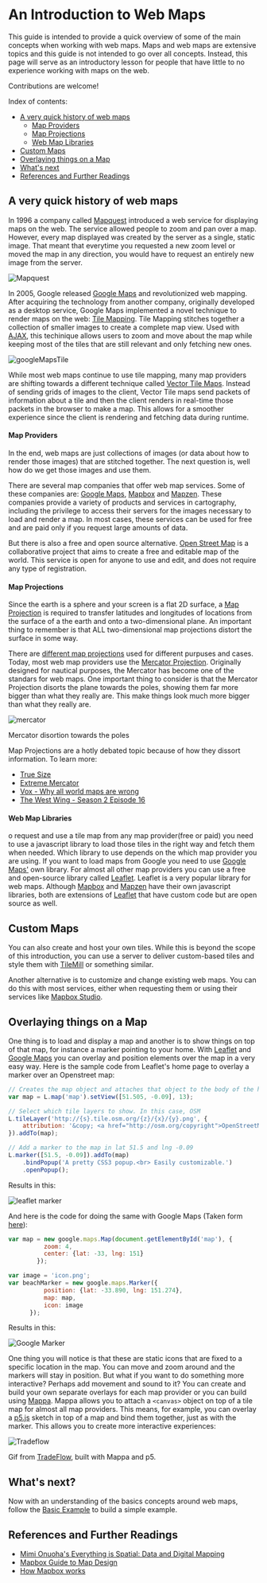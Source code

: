 # An Introduction to Web Maps 

This guide is intended to provide a quick overview of some of the main concepts when working with web maps. Maps and web maps are extensive topics and this guide is not intended to go over all concepts. Instead, this page will serve as an introductory lesson for people that have little to no  experience working with maps on the web.

Contributions are welcome! 

Index of contents:

 - [A very quick history of web maps](#a-very-quick-history-of-web-maps)
    - [Map Providers](#map-providers)
    - [Map Projections](#map-projections)
    - [Web Map Libraries](#web-map-libraries)
 - [Custom Maps](#custom-maps)
 - [Overlaying things on a Map](#overlaying-things-on-a-map)
 - [What's next](#whats-next)
 - [References and Further Readings](#references-and-further-readings)

## A very quick history of web maps

In 1996 a company called [Mapquest](http://www.mapquest.com/) introduced a web service for displaying maps on the web. The service allowed people to zoom and pan over a map. However, every map displayed was created by the server as a single, static image. That meant that everytime you requested a new zoom level or moved the map in any direction, you would have to request an entirely new image from the server. 

![Mapquest](images/mapquest.gif)

In 2005, Google released [Google Maps](https://en.wikipedia.org/wiki/Google_Maps) and revolutionized web mapping. After acquiring the technology from another company, originally developed as a desktop service, Google Maps implemented a novel technique to render maps on the web: [Tile Mapping](https://en.wikipedia.org/wiki/Tiled_web_map). Tile Mapping stitches together a collection of smaller images to create a complete map view. Used with [AJAX](https://developer.mozilla.org/en-US/docs/AJAX/Getting_Started), this techinique allows users to zoom and move about the map while keeping most of the tiles that are still relevant and only fetching new ones.  


![googleMapsTile](images/loadingGoogleMaps.gif)

While most web maps continue to use tile mapping, many map providers are shifting towards a different technique called [Vector Tile Maps](https://en.wikipedia.org/wiki/Vector_tiles). Instead of sending grids of images to the client, Vector Tile maps send packets of information about a tile and then the client renders in real-time those packets in the browser to make a map. This allows for a smoother experience since the client is rendering and fetching data during runtime.

#### Map Providers

In the end, web maps are just collections of images (or data about how to render those images) that are stitched together. The next question is, well how do we get those images and use them.

There are several map companies that offer web map services. Some of these companies are: [Google Maps](maps.google.com), [Mapbox](mapbox.com) and [Mapzen](mapzen.com). These companies provide a variety of products and services in cartography, including the privilege to access their servers for the images necessary to load and render a map. In most cases, these services can be used for free and are paid only if you request large amounts of data.

But there is also a free and open source alternative. [Open Street Map](https://www.openstreetmap.org/#map=4/38.01/-95.84) is a collaborative project that aims to create a free and editable map of the world. This service is open for anyone to use and edit, and does not require any type of registration.

#### Map Projections

Since the earth is a sphere and your screen is a flat 2D surface, a [Map Projection](https://en.wikipedia.org/wiki/Map_projection) is required to transfer latitudes and longitudes of locations from the surface of a the earth and onto a two-dimensional plane. An important thing to remember is that ALL two-dimensional map projections distort the surface in some way.

There are [different map projections](https://en.wikipedia.org/wiki/List_of_map_projections) used for different purpuses and cases. Today, most web map providers use the [Mercator Projection](https://en.wikipedia.org/wiki/Mercator_projection). Originally designed for nautical purposes, the Mercator has become one of the standars for web maps. One important thing to consider is that the Mercator Projection disorts the plane towards the poles, showing them far more bigger than what they really are. This make things look much more bigger than what they really are.

![mercator](images/tissot_mercator.png)

Mercator disortion towards the poles

Map Projections are a hotly debated topic because of how they dissort information. To learn more:

- [True Size](https://thetruesize.com/#?borders=1~!MTU2Mzk2Mzk.NDc2MjAxMQ*Mjg5MDYyMjE(ODU4NTkwOA~!CONTIGUOUS_US*MTAwMjQwNzU.MjUwMjM1MTc(MTc1)MA~!IN*NTI2NDA1MQ.Nzg2MzQyMQ)MQ~!CN*OTkyMTY5Nw.NzMxNDcwNQ(MjI1)Mg)
- [Extreme Mercator](https://mrgris.com/projects/merc-extreme/#0b6b7dd3@)
- [Vox - Why all world maps are wrong](https://www.youtube.com/watch?v=kIID5FDi2JQ)
- [The West Wing - Season 2 Episode 16](https://www.youtube.com/watch?v=vVX-PrBRtTY)

####  Web Map Libraries

o request and use a tile map from any map provider(free or paid) you need to use a javascript library to load those tiles in the right way and fetch them when needed. Which library to use depends on the which map provider you are using. If you want to load maps from Google you need to use [Google Maps'](https://developers.google.com/maps/) own library. For almost all other map providers you can use a free and open-source library called [Leaflet](http://leafletjs.com/). Leaflet is a very popular library for web maps. Although [Mapbox](https://www.mapbox.com/mapbox.js/api/v3.1.1/) and [Mapzen](https://mapzen.com/documentation/mapzen-js/) have their own javascript libraries, both are extensions of [Leaflet](http://leafletjs.com/) that have custom code but are open source as well.

## Custom Maps 

You can also create and host your own tiles. While this is beyond the scope of this introduction, you can use a server to deliver custom-based tiles and style them with [TileMill](https://tilemill-project.github.io/tilemill/) or something similar.

Another alternative is to customize and change existing web maps. You can do this with most services, either when requesting them or using their services like [Mapbox Studio](https://www.mapbox.com/studio/styles/).

## Overlaying things on a Map

One thing is to load and display a map and another is to show things on top of that map, for instance a marker pointing to your home. With [Leaflet](http://leafletjs.com/) and [Google Maps](https://developers.google.com/maps/) you can overlay and position elements over the map in a very easy way. Here is the sample code from Leaflet's home page to overlay a marker over an Openstreet map:

```javascript
// Creates the map object and attaches that object to the body of the html. This also sets the starting latiute, longitud and zoom level
var map = L.map('map').setView([51.505, -0.09], 13);

// Select which tile layers to show. In this case, OSM
L.tileLayer('http://{s}.tile.osm.org/{z}/{x}/{y}.png', {
    attribution: '&copy; <a href="http://osm.org/copyright">OpenStreetMap</a> contributors'
}).addTo(map);

// Add a marker to the map in lat 51.5 and lng -0.09
L.marker([51.5, -0.09]).addTo(map)
    .bindPopup('A pretty CSS3 popup.<br> Easily customizable.')
    .openPopup();
```
Results in this:

![leaflet marker](images/leafletMarker.png)

And here is the code for doing the same with Google Maps (Taken form [here](https://developers.google.com/maps/documentation/javascript/examples/icon-simple)):
```javascript
var map = new google.maps.Map(document.getElementById('map'), {
          zoom: 4,
          center: {lat: -33, lng: 151}
        });

var image = 'icon.png';
var beachMarker = new google.maps.Marker({
          position: {lat: -33.890, lng: 151.274},
          map: map,
          icon: image
      });
```

Results in this:

![Google Marker](images/googleMapsMarker.png)

One thing you will notice is that these are static icons that are fixed to a specific location in the map. You can move and zoom around and the markers will stay in position. But what if you want to do something more interactive? Perhaps add movement and sound to it? You can create and build your own separate overlays for each map provider or you can build using [Mappa](https://github.com/cvalenzuela/Mappa). Mappa allows you to attach a `<canvas>` object on top of a tile map for almost all map providers. This means, for example, you can overlay a [p5.js](https://github.com/processing/p5.js) sketch in top of a map and bind them together, just as with the marker. This allows you to create more interactive experiences:

![Tradeflow](images/tradeflow.gif)

Gif from [TradeFlow](http://tradeflow.3laab.com/), built with Mappa and p5.

## What's next?

Now with an understanding of the basics concepts around web maps, follow the [Basic Example](../basic) to build a simple example.

## References and Further Readings

- [Mimi Onuoha's Everything is Spatial: Data and Digital Mapping](https://mimionuoha.github.io/spring2017-digitalmapping/weekone/#/)
- [Mapbox Guide to Map Design](https://www.mapbox.com/resources/guide-to-map-design-part-1.pdf)
- [How Mapbox works](https://www.mapbox.com/help/how-mapbox-works-overview/)